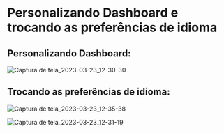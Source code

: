 # Personalizando Dashboard e trocando as preferências de idioma

## Personalizando Dashboard:
![Captura de tela_2023-03-23_12-30-30](https://user-images.githubusercontent.com/47903743/227254394-fb870287-b38e-473f-8d05-4577f60adae0.png)

## Trocando as preferências de idioma:
![Captura de tela_2023-03-23_12-35-38](https://user-images.githubusercontent.com/47903743/227255446-087ae52c-6480-42eb-ba6b-86af7bde99b2.png)

![Captura de tela_2023-03-23_12-31-19](https://user-images.githubusercontent.com/47903743/227254598-a1defb9e-444b-49c6-92e1-7c99c42fc0ee.png)

